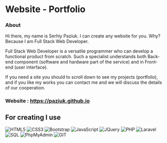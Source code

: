 # Website - Portfolio<br>

### About<br/>
Hi there, my name is Serhiy Paziuk. I can create any website for you. Why? Because I am Full Stack Web Developer.<br/>

Full Stack Web Developer is a versatile programmer who can develop a functional product from scratch. Such a specialist understands both Back-end component (software and hardware part of the service) and in Front-end (user interface).<br/>

If you need a site you should to scroll down to see my projects (portfolio), and if you like my works you can contact me and we will discuss the details of our cooperation.<br/>

### Website : https://paziuk.github.io<br/>

## For creating I use<br/>
![HTML5](https://img.shields.io/badge/-HTML5-ffffff?style=for-the-badge&logo=html5)
![CSS3](https://img.shields.io/badge/-CSS3-264de4?style=for-the-badge&logo=css3)
![Bootstrap](https://img.shields.io/badge/-Bootstrap-ffffff?style=for-the-badge&logo=bootstrap)
![JavaScript](https://img.shields.io/badge/-JavaScript-ffffff?style=for-the-badge&logo=javascript)
![JQuery](https://img.shields.io/badge/-JQuery-264de4?style=for-the-badge&logo=jquery)
![PHP](https://img.shields.io/badge/-PHP-090909?style=for-the-badge&logo=php)
![Laravel](https://img.shields.io/badge/-Laravel-ffffff?style=for-the-badge&logo=laravel)
![SQL](https://img.shields.io/badge/-SQL-ffffff?style=for-the-badge&logo=mysql)
![PhpMyAdmin](https://img.shields.io/badge/-PhpMyAdmin-ffffff?style=for-the-badge&logo=phpmyadmin)
![GIT](https://img.shields.io/badge/-GIT-ffffff?style=for-the-badge&logo=git)
